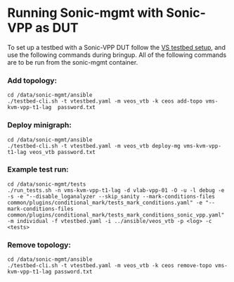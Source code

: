 # Running Sonic-mgmt with Sonic-VPP as DUT
To set up a testbed with a Sonic-VPP DUT follow the [VS testbed setup](README.testbed.VsSetup.md), and use the following commands during bringup. All of the following commands are to be run from the sonic-mgmt container.

### Add topology:
```
cd /data/sonic-mgmt/ansible
./testbed-cli.sh -t vtestbed.yaml -m veos_vtb -k ceos add-topo vms-kvm-vpp-t1-lag  password.txt
```
### Deploy minigraph:
```
cd /data/sonic-mgmt/ansible
./testbed-cli.sh -t vtestbed.yaml -m veos_vtb deploy-mg vms-kvm-vpp-t1-lag veos_vtb password.txt
```
### Example test run:
```
cd /data/sonic-mgmt/tests
./run_tests.sh -n vms-kvm-vpp-t1-lag -d vlab-vpp-01 -O -u -l debug -e -s -e "--disable_loganalyzer --skip_sanity --mark-conditions-files common/plugins/conditional_mark/tests_mark_conditions.yaml" -e "--mark-conditions-files common/plugins/conditional_mark/tests_mark_conditions_sonic_vpp.yaml" -m individual -f vtestbed.yaml -i ../ansible/veos_vtb -p <log> -c <tests>
```
### Remove topology:
```
cd /data/sonic-mgmt/ansible
./testbed-cli.sh -t vtestbed.yaml -m veos_vtb -k ceos remove-topo vms-kvm-vpp-t1-lag password.txt
```
